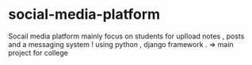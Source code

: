 ﻿# social-media-platform
Socail media platform mainly focus on students for uplload notes , posts and a messaging system ! using python , django framework .
=> main project for college
 
 
